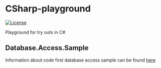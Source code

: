 # CSharp-playground
[![License](https://img.shields.io/badge/license-Apache%20License%202.0-blue.svg)](https://github.com/rufer7/CSharp-playground/blob/master/LICENSE)

Playground for try outs in C#

## Database.Access.Sample

Information about code first database access sample can be found [here](https://msdn.microsoft.com/de-ch/data/jj193542.aspx)

